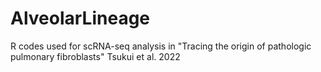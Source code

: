 # AlveolarLineage
R codes used for scRNA-seq analysis in "Tracing the origin of pathologic pulmonary fibroblasts" Tsukui et al. 2022
